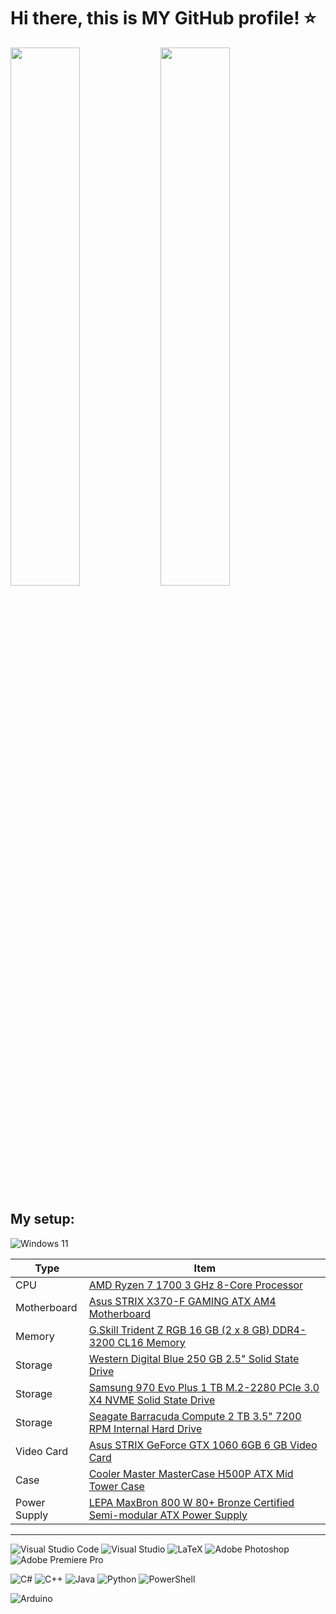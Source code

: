 # Hi there, this is MY GitHub profile! ⭐

<img align="left" width="47%" src="https://github-readme-stats.vercel.app/api?username=XBlayz&show_icons=true&theme=radical" />

<img width="47%" src="https://github-readme-stats.vercel.app/api/top-langs/?username=XBlayz&layout=compact" />

## My setup:
![Windows 11](https://img.shields.io/badge/Windows%2011-%230079d5.svg?style=for-the-badge&logo=Windows%2011&logoColor=white)

<table class="pcpp-part-list">
  <thead>
    <tr>
      <th>Type</th>
      <th>Item</th>
    </tr>
  </thead>
  <tbody>
    <tr>
      <td class="pcpp-part-list-type">CPU</td>
      <td class="pcpp-part-list-item"><a href="https://it.pcpartpicker.com/product/3kPzK8/amd-ryzen-7-1700-30ghz-8-core-processor-yd1700bbaebox">AMD Ryzen 7 1700 3 GHz 8-Core Processor</a></td>
    </tr>
    <tr>
      <td class="pcpp-part-list-type">Motherboard</td>
      <td class="pcpp-part-list-item"><a href="https://it.pcpartpicker.com/product/B698TW/asus-strix-x370-f-gaming-atx-am4-motherboard-strix-x370-f-gaming">Asus STRIX X370-F GAMING ATX AM4 Motherboard</a></td>
      </td>
    </tr>
    <tr>
      <td class="pcpp-part-list-type">Memory</td>
      <td class="pcpp-part-list-item"><a href="https://it.pcpartpicker.com/product/nyyV3C/gskill-trident-z-rgb-16gb-2-x-8gb-ddr4-3200-memory-f4-3200c16d-16gtzrx">G.Skill Trident Z RGB 16 GB (2 x 8 GB) DDR4-3200 CL16 Memory</a></td>
    </tr>
    <tr>
      <td class="pcpp-part-list-type">Storage</td>
      <td class="pcpp-part-list-item"><a href="https://it.pcpartpicker.com/product/NhgzK8/western-digital-blue-250gb-25-solid-state-drive-wds250g2b0a">Western Digital Blue 250 GB 2.5" Solid State Drive</a></td>
    </tr>
    <tr>
      <td class="pcpp-part-list-type">Storage</td>
      <td class="pcpp-part-list-item"><a href="https://it.pcpartpicker.com/product/Zxw7YJ/samsung-970-evo-plus-1-tb-m2-2280-nvme-solid-state-drive-mz-v7s1t0bam">Samsung 970 Evo Plus 1 TB M.2-2280 PCIe 3.0 X4 NVME Solid State Drive</a></td>
    </tr>
    <tr>
      <td class="pcpp-part-list-type">Storage</td>
      <td class="pcpp-part-list-item"><a href="https://it.pcpartpicker.com/product/BcQG3C/seagate-barracuda-compute-2-tb-35-7200rpm-internal-hard-drive-st2000dmz08dm008">Seagate Barracuda Compute 2 TB 3.5" 7200 RPM Internal Hard Drive</a></td>
    </tr>
    <tr>
      <td class="pcpp-part-list-type">Video Card</td>
      <td class="pcpp-part-list-item"><a href="https://it.pcpartpicker.com/product/3bL7YJ/asus-geforce-gtx-1060-6gb-strix-video-card-rog-strix-gtx1060-o6g-gaming">Asus STRIX GeForce GTX 1060 6GB 6 GB Video Card</a></td>
    </tr>
    <tr>
      <td class="pcpp-part-list-type">Case</td>
      <td class="pcpp-part-list-item"><a href="https://it.pcpartpicker.com/product/3ZnG3C/cooler-master-mastercase-h500p-atx-mid-tower-case-mcm-h500p-mgnn-s00">Cooler Master MasterCase H500P ATX Mid Tower Case</a></td>
    </tr>
    <tr>
      <td class="pcpp-part-list-type">Power Supply</td>
      <td class="pcpp-part-list-item"><a href="https://it.pcpartpicker.com/product/67mLrH/lepa-power-supply-b800mb">LEPA MaxBron 800 W 80+ Bronze Certified Semi-modular ATX Power Supply</a></td>
    </tr>
  </tbody>
</table>

---

![Visual Studio Code](https://img.shields.io/badge/Visual%20Studio%20Code-0078d7.svg?style=for-the-badge&logo=visual-studio-code&logoColor=white)
![Visual Studio](https://img.shields.io/badge/Visual%20Studio-5C2D91.svg?style=for-the-badge&logo=visual-studio&logoColor=white)
![LaTeX](https://img.shields.io/badge/latex-%23008080.svg?style=for-the-badge&logo=latex&logoColor=white)
![Adobe Photoshop](https://img.shields.io/badge/adobe%20photoshop-%2331A8FF.svg?style=for-the-badge&logo=adobe%20photoshop&logoColor=white)
![Adobe Premiere Pro](https://img.shields.io/badge/Adobe%20Premiere%20Pro-9999FF.svg?style=for-the-badge&logo=Adobe%20Premiere%20Pro&logoColor=white)

![C#](https://img.shields.io/badge/c%23-%23239120.svg?style=for-the-badge&logo=c-sharp&logoColor=white)
![C++](https://img.shields.io/badge/c++-%2300599C.svg?style=for-the-badge&logo=c%2B%2B&logoColor=white)
![Java](https://img.shields.io/badge/java-%23ED8B00.svg?style=for-the-badge&logo=java&logoColor=white)
![Python](https://img.shields.io/badge/python-3670A0?style=for-the-badge&logo=python&logoColor=ffdd54)
![PowerShell](https://img.shields.io/badge/PowerShell-%235391FE.svg?style=for-the-badge&logo=powershell&logoColor=white)

![Arduino](https://img.shields.io/badge/-Arduino-00979D?style=for-the-badge&logo=Arduino&logoColor=white)
